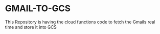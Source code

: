 # GMAIL-TO-GCS
This Repository is having the cloud functions code to fetch the Gmails real time and store it into GCS
